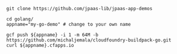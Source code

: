 
    git clone https://github.com/jpaas-lib/jpaas-app-demos

    cd golang/
    appname="my-go-demo" # change to your own name

    gcf push ${appname} -i 1 -m 64M -b https://github.com/michaljemala/cloudfoundry-buildpack-go.git
    curl ${appname}.cfapps.io

